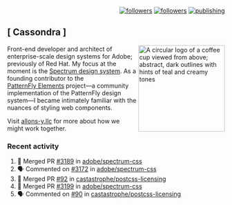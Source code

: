 <p align="right"><a rel="me" href="https://front-end.social/@castastrophe">
    <img alt="followers" title="Follow me on Mastodon" src="https://img.shields.io/mastodon/follow/109297102751309835?domain=https%3A%2F%2Ffront-end.social&label=Follow&logo=mastodon&logoColor=white&style=for-the-badge&labelColor=008080&color=006969"/></a>
  <a href="https://codepen.io/castastrophe/">
    <img alt="followers" title="Follow me on CodePen" src="https://img.shields.io/badge/23-1?color=640464&labelColor=7c007c&style=for-the-badge&logo=codepen&label=Follow"/></a>
<a href="https://castastrophe.medium.com/">
    <img alt="publishing" title="View articles on Medium" src="https://img.shields.io/badge/107-1?color=666&labelColor=444&label=subscribe&logo=medium&logoColor=white&style=for-the-badge"/></a>
</p>

## [&nbsp;Cassondra&nbsp;]

<img align="right" src="https://github-production-user-asset-6210df.s3.amazonaws.com/1840295/253016758-ba468774-1cd3-42c2-8f43-947b5eeb5edf.png" height="200" alt="A circular logo of a coffee cup viewed from above; abstract, dark outlines with hints of teal and creamy tones">

Front-end developer and architect of enterprise-scale design systems for Adobe; previously of Red Hat. My focus at the moment is the [Spectrum design system](https://github.com/adobe/spectrum-css). As a founding contributor to the [PatternFly&nbsp;Elements](https://github.com/patternfly/patternfly-elements) project&mdash;a community implementation of the PatternFly design system&mdash;I became intimately familiar with the nuances of styling web components.

Visit [allons-y.llc](http://allons-y.llc/) for more about how we might work together.

### Recent activity

<!--START_SECTION:activity-->
1. 🎉 Merged PR [#3189](https://github.com/adobe/spectrum-css/pull/3189) in [adobe/spectrum-css](https://github.com/adobe/spectrum-css)
2. 🗣 Commented on [#3172](https://github.com/adobe/spectrum-css/pull/3172#issuecomment-2393894747) in [adobe/spectrum-css](https://github.com/adobe/spectrum-css)
3. 🎉 Merged PR [#92](https://github.com/castastrophe/postcss-licensing/pull/92) in [castastrophe/postcss-licensing](https://github.com/castastrophe/postcss-licensing)
4. 🎉 Merged PR [#3199](https://github.com/adobe/spectrum-css/pull/3199) in [adobe/spectrum-css](https://github.com/adobe/spectrum-css)
5. 🗣 Commented on [#90](https://github.com/castastrophe/postcss-licensing/pull/90#issuecomment-2390037180) in [castastrophe/postcss-licensing](https://github.com/castastrophe/postcss-licensing)
<!--END_SECTION:activity-->
